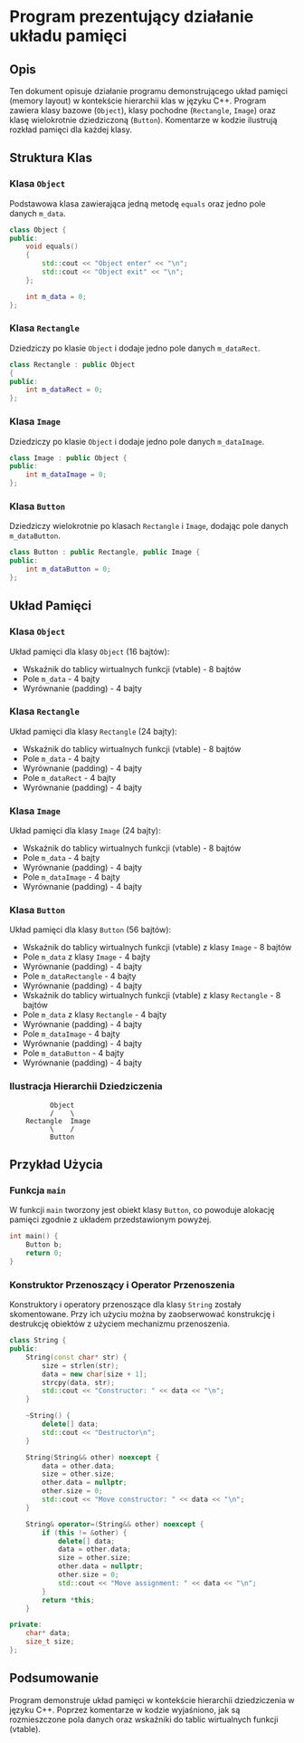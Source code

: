 # Program prezentujący działanie układu pamięci

## Opis

Ten dokument opisuje działanie programu demonstrującego układ pamięci (memory layout) w kontekście hierarchii klas w języku C++. Program zawiera klasy bazowe (`Object`), klasy pochodne (`Rectangle`, `Image`) oraz klasę wielokrotnie dziedziczoną (`Button`). Komentarze w kodzie ilustrują rozkład pamięci dla każdej klasy.

## Struktura Klas

### Klasa `Object`

Podstawowa klasa zawierająca jedną metodę `equals` oraz jedno pole danych `m_data`.

```cpp
class Object {
public:
    void equals()
    {
        std::cout << "Object enter" << "\n";
        std::cout << "Object exit" << "\n";
    };

    int m_data = 0;
};
```

### Klasa `Rectangle`

Dziedziczy po klasie `Object` i dodaje jedno pole danych `m_dataRect`.

```cpp
class Rectangle : public Object
{
public:
    int m_dataRect = 0;
};
```

### Klasa `Image`

Dziedziczy po klasie `Object` i dodaje jedno pole danych `m_dataImage`.

```cpp
class Image : public Object {
public:
    int m_dataImage = 0;
};
```

### Klasa `Button`

Dziedziczy wielokrotnie po klasach `Rectangle` i `Image`, dodając pole danych `m_dataButton`.

```cpp
class Button : public Rectangle, public Image {
public:
    int m_dataButton = 0;
};
```

## Układ Pamięci

### Klasa `Object`

Układ pamięci dla klasy `Object` (16 bajtów):

- Wskaźnik do tablicy wirtualnych funkcji (vtable) - 8 bajtów
- Pole `m_data` - 4 bajty
- Wyrównanie (padding) - 4 bajty

### Klasa `Rectangle`

Układ pamięci dla klasy `Rectangle` (24 bajty):

- Wskaźnik do tablicy wirtualnych funkcji (vtable) - 8 bajtów
- Pole `m_data` - 4 bajty
- Wyrównanie (padding) - 4 bajty
- Pole `m_dataRect` - 4 bajty
- Wyrównanie (padding) - 4 bajty

### Klasa `Image`

Układ pamięci dla klasy `Image` (24 bajty):

- Wskaźnik do tablicy wirtualnych funkcji (vtable) - 8 bajtów
- Pole `m_data` - 4 bajty
- Wyrównanie (padding) - 4 bajty
- Pole `m_dataImage` - 4 bajty
- Wyrównanie (padding) - 4 bajty

### Klasa `Button`

Układ pamięci dla klasy `Button` (56 bajtów):

- Wskaźnik do tablicy wirtualnych funkcji (vtable) z klasy `Image` - 8 bajtów
- Pole `m_data` z klasy `Image` - 4 bajty
- Wyrównanie (padding) - 4 bajty
- Pole `m_dataRectangle` - 4 bajty
- Wyrównanie (padding) - 4 bajty
- Wskaźnik do tablicy wirtualnych funkcji (vtable) z klasy `Rectangle` - 8 bajtów
- Pole `m_data` z klasy `Rectangle` - 4 bajty
- Wyrównanie (padding) - 4 bajty
- Pole `m_dataImage` - 4 bajty
- Wyrównanie (padding) - 4 bajty
- Pole `m_dataButton` - 4 bajty
- Wyrównanie (padding) - 4 bajty

### Ilustracja Hierarchii Dziedziczenia

```
          Object
          /    \
    Rectangle  Image
          \    /
          Button
```

## Przykład Użycia

### Funkcja `main`

W funkcji `main` tworzony jest obiekt klasy `Button`, co powoduje alokację pamięci zgodnie z układem przedstawionym powyżej.

```cpp
int main() {
    Button b;
    return 0;
}
```

### Konstruktor Przenoszący i Operator Przenoszenia

Konstruktory i operatory przenoszące dla klasy `String` zostały skomentowane. Przy ich użyciu można by zaobserwować konstrukcję i destrukcję obiektów z użyciem mechanizmu przenoszenia.

```cpp
class String {
public:
    String(const char* str) {
        size = strlen(str);
        data = new char[size + 1];
        strcpy(data, str);
        std::cout << "Constructor: " << data << "\n";
    }

    ~String() {
        delete[] data;
        std::cout << "Destructor\n";
    }

    String(String&& other) noexcept {
        data = other.data;
        size = other.size;
        other.data = nullptr;
        other.size = 0;
        std::cout << "Move constructor: " << data << "\n";
    }

    String& operator=(String&& other) noexcept {
        if (this != &other) {
            delete[] data;
            data = other.data;
            size = other.size;
            other.data = nullptr;
            other.size = 0;
            std::cout << "Move assignment: " << data << "\n";
        }
        return *this;
    }

private:
    char* data;
    size_t size;
};
```

## Podsumowanie

Program demonstruje układ pamięci w kontekście hierarchii dziedziczenia w języku C++. Poprzez komentarze w kodzie wyjaśniono, jak są rozmieszczone pola danych oraz wskaźniki do tablic wirtualnych funkcji (vtable).
